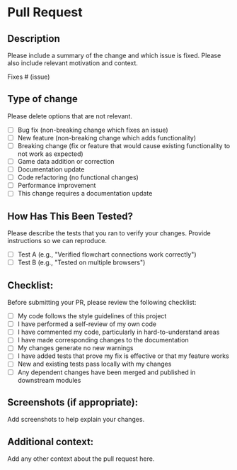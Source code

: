 # Pull Request

## Description

Please include a summary of the change and which issue is fixed. Please also include relevant motivation and context.

Fixes # (issue)

## Type of change

Please delete options that are not relevant.

- [ ] Bug fix (non-breaking change which fixes an issue)
- [ ] New feature (non-breaking change which adds functionality)
- [ ] Breaking change (fix or feature that would cause existing functionality to not work as expected)
- [ ] Game data addition or correction
- [ ] Documentation update
- [ ] Code refactoring (no functional changes)
- [ ] Performance improvement
- [ ] This change requires a documentation update

## How Has This Been Tested?

Please describe the tests that you ran to verify your changes. Provide instructions so we can reproduce.

- [ ] Test A (e.g., "Verified flowchart connections work correctly")
- [ ] Test B (e.g., "Tested on multiple browsers")

## Checklist:

Before submitting your PR, please review the following checklist:

- [ ] My code follows the style guidelines of this project
- [ ] I have performed a self-review of my own code
- [ ] I have commented my code, particularly in hard-to-understand areas
- [ ] I have made corresponding changes to the documentation
- [ ] My changes generate no new warnings
- [ ] I have added tests that prove my fix is effective or that my feature works
- [ ] New and existing tests pass locally with my changes
- [ ] Any dependent changes have been merged and published in downstream modules

## Screenshots (if appropriate):

Add screenshots to help explain your changes.

## Additional context:

Add any other context about the pull request here.
